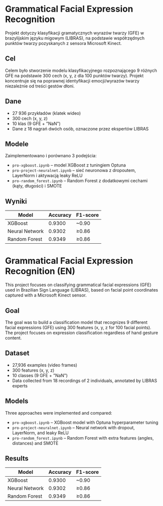# Grammatical Facial Expression Recognition

Projekt dotyczy klasyfikacji gramatycznych wyrazów twarzy (GFE) w brazylijskim języku migowym (LIBRAS), na podstawie współrzędnych punktów twarzy pozyskanych z sensora Microsoft Kinect.

## Cel
Celem było stworzenie modelu klasyfikacyjnego rozpoznającego 9 różnych GFE na podstawie 300 cech (x, y, z dla 100 punktów twarzy). Projekt koncentruje się na poprawnej identyfikacji emocji/wyrazów twarzy niezależnie od treści gestów dłoni.

## Dane
- 27 936 przykładów (klatek wideo)
- 300 cech (x, y, z)
- 10 klas (9 GFE + "NaN")
- Dane z 18 nagrań dwóch osób, oznaczone przez ekspertów LIBRAS

## Modele
Zaimplementowano i porównano 3 podejścia:

- `pro-xgboost.ipynb` – model XGBoost z tuningiem Optuna
- `pro-project-neuralnet.ipynb` – sieć neuronowa z dropoutem, LayerNorm i aktywacją leaky ReLU
- `pro-random_forest.ipynb` – Random Forest z dodatkowymi cechami (kąty, długości) i SMOTE

## Wyniki

| Model          | Accuracy | F1-score |
|----------------|----------|----------|
| XGBoost        | 0.9300   | ~0.90    |
| Neural Network | 0.9302   | ≥0.86    |
| Random Forest  | 0.9349   | ≥0.86    |


# Grammatical Facial Expression Recognition (EN)

This project focuses on classifying grammatical facial expressions (GFE) used in Brazilian Sign Language (LIBRAS), based on facial point coordinates captured with a Microsoft Kinect sensor.

## Goal
The goal was to build a classification model that recognizes 9 different facial expressions (GFE) using 300 features (x, y, z for 100 facial points). The project focuses on expression classification regardless of hand gesture content.

## Dataset
- 27,936 examples (video frames)
- 300 features (x, y, z)
- 10 classes (9 GFE + "NaN")
- Data collected from 18 recordings of 2 individuals, annotated by LIBRAS experts

## Models
Three approaches were implemented and compared:

- `pro-xgboost.ipynb` – XGBoost model with Optuna hyperparameter tuning
- `pro-project-neuralnet.ipynb` – Neural network with dropout, LayerNorm, and leaky ReLU
- `pro-random_forest.ipynb` – Random Forest with extra features (angles, distances) and SMOTE

## Results

| Model          | Accuracy | F1-score |
|----------------|----------|----------|
| XGBoost        | 0.9300   | ~0.90    |
| Neural Network | 0.9302   | ≥0.86    |
| Random Forest  | 0.9349   | ≥0.86    |  
